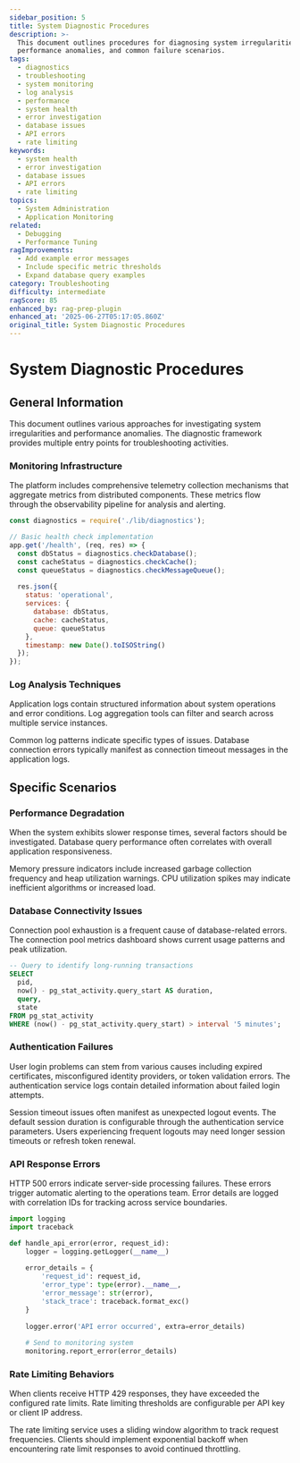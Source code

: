 ```yaml
---
sidebar_position: 5
title: System Diagnostic Procedures
description: >-
  This document outlines procedures for diagnosing system irregularities,
  performance anomalies, and common failure scenarios.
tags:
  - diagnostics
  - troubleshooting
  - system monitoring
  - log analysis
  - performance
  - system health
  - error investigation
  - database issues
  - API errors
  - rate limiting
keywords:
  - system health
  - error investigation
  - database issues
  - API errors
  - rate limiting
topics:
  - System Administration
  - Application Monitoring
related:
  - Debugging
  - Performance Tuning
ragImprovements:
  - Add example error messages
  - Include specific metric thresholds
  - Expand database query examples
category: Troubleshooting
difficulty: intermediate
ragScore: 85
enhanced_by: rag-prep-plugin
enhanced_at: '2025-06-27T05:17:05.860Z'
original_title: System Diagnostic Procedures
---
```


# System Diagnostic Procedures

## General Information

This document outlines various approaches for investigating system irregularities and performance anomalies. The diagnostic framework provides multiple entry points for troubleshooting activities.

### Monitoring Infrastructure

The platform includes comprehensive telemetry collection mechanisms that aggregate metrics from distributed components. These metrics flow through the observability pipeline for analysis and alerting.

```javascript
const diagnostics = require('./lib/diagnostics');

// Basic health check implementation
app.get('/health', (req, res) => {
  const dbStatus = diagnostics.checkDatabase();
  const cacheStatus = diagnostics.checkCache();
  const queueStatus = diagnostics.checkMessageQueue();
  
  res.json({
    status: 'operational',
    services: {
      database: dbStatus,
      cache: cacheStatus,
      queue: queueStatus
    },
    timestamp: new Date().toISOString()
  });
});
```

### Log Analysis Techniques

Application logs contain structured information about system operations and error conditions. Log aggregation tools can filter and search across multiple service instances.

Common log patterns indicate specific types of issues. Database connection errors typically manifest as connection timeout messages in the application logs.

## Specific Scenarios

### Performance Degradation

When the system exhibits slower response times, several factors should be investigated. Database query performance often correlates with overall application responsiveness.

Memory pressure indicators include increased garbage collection frequency and heap utilization warnings. CPU utilization spikes may indicate inefficient algorithms or increased load.

### Database Connectivity Issues

Connection pool exhaustion is a frequent cause of database-related errors. The connection pool metrics dashboard shows current usage patterns and peak utilization.

```sql
-- Query to identify long-running transactions
SELECT 
  pid,
  now() - pg_stat_activity.query_start AS duration,
  query,
  state
FROM pg_stat_activity 
WHERE (now() - pg_stat_activity.query_start) > interval '5 minutes';
```

### Authentication Failures

User login problems can stem from various causes including expired certificates, misconfigured identity providers, or token validation errors. The authentication service logs contain detailed information about failed login attempts.

Session timeout issues often manifest as unexpected logout events. The default session duration is configurable through the authentication service parameters. Users experiencing frequent logouts may need longer session timeouts or refresh token renewal.

### API Response Errors

HTTP 500 errors indicate server-side processing failures. These errors trigger automatic alerting to the operations team. Error details are logged with correlation IDs for tracking across service boundaries.

```python
import logging
import traceback

def handle_api_error(error, request_id):
    logger = logging.getLogger(__name__)
    
    error_details = {
        'request_id': request_id,
        'error_type': type(error).__name__,
        'error_message': str(error),
        'stack_trace': traceback.format_exc()
    }
    
    logger.error('API error occurred', extra=error_details)
    
    # Send to monitoring system
    monitoring.report_error(error_details)
```

### Rate Limiting Behaviors

When clients receive HTTP 429 responses, they have exceeded the configured rate limits. Rate limiting thresholds are configurable per API key or client IP address.

The rate limiting service uses a sliding window algorithm to track request frequencies. Clients should implement exponential backoff when encountering rate limit responses to avoid continued throttling.

